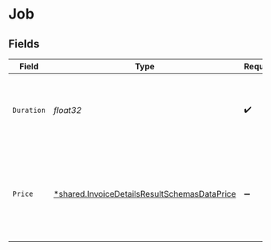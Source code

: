 # Job


## Fields

| Field                                                                                                              | Type                                                                                                               | Required                                                                                                           | Description                                                                                                        | Example                                                                                                            |
| ------------------------------------------------------------------------------------------------------------------ | ------------------------------------------------------------------------------------------------------------------ | ------------------------------------------------------------------------------------------------------------------ | ------------------------------------------------------------------------------------------------------------------ | ------------------------------------------------------------------------------------------------------------------ |
| `Duration`                                                                                                         | *float32*                                                                                                          | :heavy_check_mark:                                                                                                 | Duration jobs have been running in this billing period, in seconds.                                                | 172800                                                                                                             |
| `Price`                                                                                                            | [*shared.InvoiceDetailsResultSchemasDataPrice](../../../pkg/models/shared/invoicedetailsresultschemasdataprice.md) | :heavy_minus_sign:                                                                                                 | Details about the price for all jobs in this project, broken down by resource type.                                |                                                                                                                    |